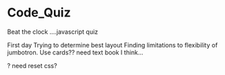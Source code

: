 # Code_Quiz
Beat the clock ....javascript quiz

First day
Trying to determine best layout 
Finding limitations to flexibility of jumbotron.
Use cards??
need text book I think...

? need reset css?
